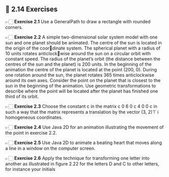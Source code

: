 📑 2.14 Exercises
---------------------------------------------------------------------------------------

👉🏻 **Exercise 2.1**
Use a GeneralPath to draw a rectangle with rounded corners.

👉🏻 **Exercise 2.2**
A simple two-dimensional solar system model with one sun and one planet
should be animated. The centre of the sun is located in the origin of the coordinate system. The spherical planet with a radius of 10 units rotates anticlockwise around the sun on a circular orbit with constant speed. The radius of the
planet’s orbit (the distance between the centres of the sun and the planet) is
200 units. In the beginning of the animation the centre of the planet is located
at the point (200, 0). During one rotation around the sun, the planet rotates
365 times anticlockwise around its own axes. Consider the point on the planet
that is closest to the sun in the beginning of the animation. Use geometric
transformations to describe where the point will be located after the planet
has finished one third of its orbit.

👉🏻 **Exercise 2.3**
Choose the constant c in the matrix
c 0 6
0 c 4
0 0 c
in such a way that the matrix represents a translation by the vector (3, 2)⊤ i
homogeneous coordinates.

👉🏻 **Exercise 2.4**
Use Java 2D for an animation illustrating the movement of the point in exercise
2.2.

👉🏻 **Exercise 2.5**
Use Java 2D to animate a beating heart that moves along a line in a window
on the computer screen.

👉🏻 **Exercise 2.6**
Apply the technique for transforming one letter into another as illustrated in
figure 2.22 for the letters D and C to other letters, for instance your initials
